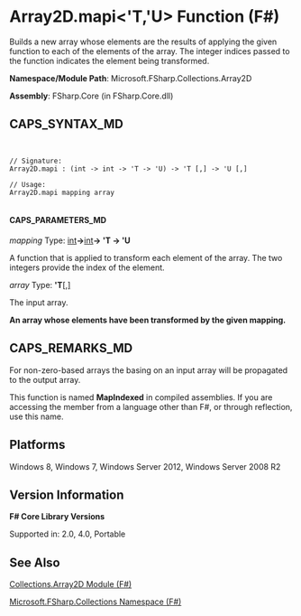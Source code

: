 # Array2D.mapi<'T,'U> Function (F#)

Builds a new array whose elements are the results of applying the given function to each of the elements of the array. The integer indices passed to the function indicates the element being transformed.

**Namespace/Module Path**: Microsoft.FSharp.Collections.Array2D

**Assembly**: FSharp.Core (in FSharp.Core.dll)


## CAPS_SYNTAX_MD



```


// Signature:
Array2D.mapi : (int -> int -> 'T -> 'U) -> 'T [,] -> 'U [,]

// Usage:
Array2D.mapi mapping array


```



#### CAPS_PARAMETERS_MD
*mapping*
Type: [int](http://msdn.microsoft.com/en-us/library/025d5455-3622-4ea5-9573-3ecbd4ee1375)**-&gt;**[int](http://msdn.microsoft.com/en-us/library/025d5455-3622-4ea5-9573-3ecbd4ee1375)**-&gt; 'T -&gt; 'U**


A function that is applied to transform each element of the array. The two integers provide the index of the element.


*array*
Type: **'T**[[,]](http://msdn.microsoft.com/en-us/library/077252f3-e6ce-441c-9d5b-a6030eaef7cd)


The input array.



**An array whose elements have been transformed by the given mapping.**
## CAPS_REMARKS_MD
For non-zero-based arrays the basing on an input array will be propagated to the output array.

This function is named **MapIndexed** in compiled assemblies. If you are accessing the member from a language other than F#, or through reflection, use this name.


## Platforms
Windows 8, Windows 7, Windows Server 2012, Windows Server 2008 R2


## Version Information
**F# Core Library Versions**

Supported in: 2.0, 4.0, Portable




## See Also
[Collections.Array2D Module &#40;F&#35;&#41;](Collections.Array2D+Module+%28F%23%29.md)

[Microsoft.FSharp.Collections Namespace &#40;F&#35;&#41;](Microsoft.FSharp.Collections+Namespace+%28F%23%29.md)

